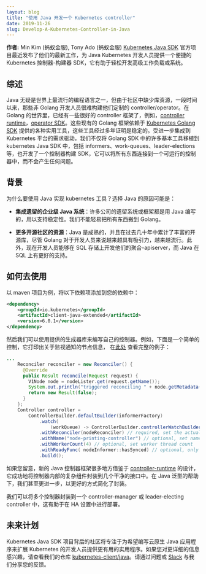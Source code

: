 ```yaml
---
layout: blog
title: "使用 Java 开发一个 Kubernetes controller"
date: 2019-11-26
slug: Develop-A-Kubernetes-Controller-in-Java
---
```


**作者:** Min Kim (蚂蚁金服), Tony Ado (蚂蚁金服)
[Kubernetes Java SDK](https://github.com/kubernetes-client/java) 官方项目最近发布了他们的最新工作，为 Java Kubernetes 开发人员提供一个便捷的 Kubernetes 控制器-构建器 SDK，它有助于轻松开发高级工作负载或系统。

## 综述 

Java 无疑是世界上最流行的编程语言之一，但由于社区中缺少库资源，一段时间以来，那些非 Golang 开发人员很难构建他们定制的 controller/operator。在 Golang 的世界里，已经有一些很好的 controller 框架了，例如，[controller runtime](https://github.com/kubernetes-sigs/controller-runtime)，[operator SDK](https://github.com/operator-framework/operator-sdk)。这些现有的 Golang 框架依赖于 [Kubernetes Golang SDK](https://github.com/kubernetes/client-go) 提供的各种实用工具，这些工具经过多年证明是稳定的。受进一步集成到 Kubernetes 平台的需求驱动，我们不仅将 Golang SDK 中的许多基本工具移植到 kubernetes Java SDK 中，包括 informers、work-queues、leader-elections 等，也开发了一个控制器构建 SDK，它可以将所有东西连接到一个可运行的控制器中，而不会产生任何问题。

## 背景 

为什么要使用 Java 实现 kubernetes 工具？选择 Java 的原因可能是：
- __集成遗留的企业级 Java 系统__：许多公司的遗留系统或框架都是用 Java 编写的，用以支持稳定性。我们不能轻易把所有东西搬到 Golang。

- __更多开源社区的资源__：Java 是成熟的，并且在过去几十年中累计了丰富的开源库，尽管 Golang 对于开发人员来说越来越具有吸引力，越来越流行。此外，现在开发人员能够在 SQL 存储上开发他们的聚合-apiserver，而 Java 在 SQL 上有更好的支持。

## 如何去使用
以 maven 项目为例，将以下依赖项添加到您的依赖中：
```xml
<dependency>
    <groupId>io.kubernetes</groupId>
    <artifactId>client-java-extended</artifactId>
    <version>6.0.1</version>
</dependency>
```
然后我们可以使用提供的生成器库来编写自己的控制器。例如，下面是一个简单的控制，它打印出关于监视通知的节点信息，
在[此处](https://github.com/kubernetes-client/java/blob/master/examples/examples-release-13/src/main/java/io/kubernetes/client/examples/ControllerExample.java)
查看完整的例子：
```java
...
    Reconciler reconciler = new Reconciler() {
      @Override
      public Result reconcile(Request request) {
        V1Node node = nodeLister.get(request.getName());
        System.out.println("triggered reconciling " + node.getMetadata().getName());
        return new Result(false);
      }
    };
    Controller controller =
        ControllerBuilder.defaultBuilder(informerFactory)
            .watch(
                (workQueue) -> ControllerBuilder.controllerWatchBuilder(V1Node.class, workQueue).build())
            .withReconciler(nodeReconciler) // required, set the actual reconciler
            .withName("node-printing-controller") // optional, set name for controller for logging, thread-tracing
            .withWorkerCount(4) // optional, set worker thread count
            .withReadyFunc( nodeInformer::hasSynced) // optional, only starts controller when the cache has synced up
            .build();
```
如果您留意，新的 Java 控制器框架很多地方借鉴于 [controller-runtime](https://github.com/kubernetes-sigs/controller-runtime) 的设计，它成功地将控制器内部的复杂组件封装到几个干净的接口中。在 Java 泛型的帮助下，我们甚至更进一步，以更好的方式简化了封装。

我们可以将多个控制器封装到一个 controller-manager 或 leader-electing controller 中，这有助于在 HA 设置中进行部署。

## 未来计划 

Kubernetes Java SDK 项目背后的社区将专注于为希望编写云原生 Java 应用程序来扩展 Kubernetes 的开发人员提供更有用的实用程序。如果您对更详细的信息感兴趣，请查看我们的仓库 [kubernetes-client/java](https://github.com/kubernetes-client/java)。请通过问题或 [Slack](http://kubernetes.slack.com/messages/kubernetes-client/) 与我们分享您的反馈。

